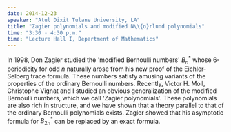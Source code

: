 ```yaml
---
date: 2014-12-23
speaker: "Atul Dixit Tulane University, LA"
title: "Zagier polynomials and modified N\\{o}rlund polynomials"
time: "3:30 - 4:30 p.m." 
time: "Lecture Hall I, Department of Mathematics"
---
```

In 1998, Don Zagier studied the 'modified Bernoulli numbers' $B_{n}^{*}$ whose 6-periodicity for odd $n$ naturally arose from his new proof of the Eichler-Selberg trace formula. These numbers satisfy amusing variants of the properties of the ordinary Bernoulli numbers. Recently, Victor H. Moll, Christophe Vignat and I studied an obvious generalization of the modified Bernoulli numbers, which we call 'Zagier polynomials'. These polynomials are also rich in structure, and we have shown that a theory parallel to that of the ordinary Bernoulli polynomials exists. Zagier showed that his asymptotic formula for $B_{2n}^{*}$ can be replaced by an exact formula.
